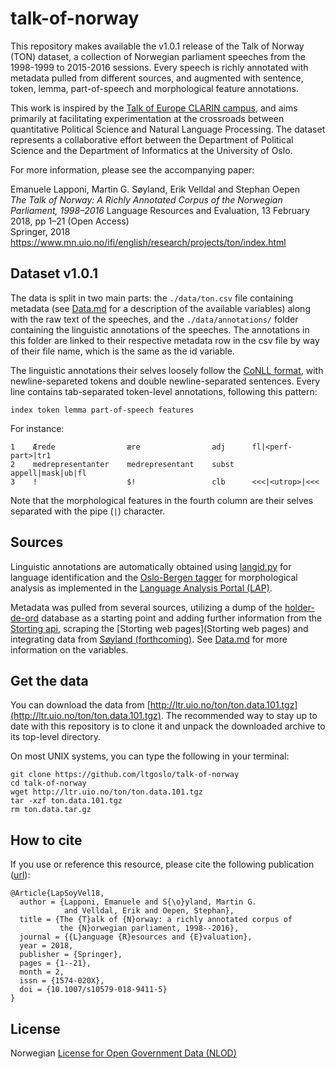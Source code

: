 # talk-of-norway

This repository makes available the v1.0.1 release of the Talk of Norway (TON) dataset, a collection of Norwegian parliament speeches from the 1998-1999 to 2015-2016 sessions. Every speech is richly annotated with metadata pulled from different sources, and augmented with sentence, token, lemma, part-of-speech and morphological feature annotations.

This work is inspired by the [Talk of Europe CLARIN campus](http://www.talkofeurope.eu/), and aims primarily at facilitating experimentation at the crossroads between quantitative Political Science and Natural Language Processing. The dataset represents a collaborative effort between the Department of Political Science and the Department of Informatics at the University of Oslo.

For more information, please see the accompanying paper: 

Emanuele Lapponi, Martin G. Søyland, Erik Velldal and Stephan Oepen  
_The Talk of Norway: A Richly Annotated Corpus of the Norwegian Parliament, 1998–2016_ 
Language Resources and Evaluation, 13 February 2018, pp 1–21 (Open Access)  
Springer, 2018  
https://www.mn.uio.no/ifi/english/research/projects/ton/index.html

## Dataset v1.0.1

The data is split in two main parts: the `./data/ton.csv` file containing metadata (see [Data.md](Data.md) for a description of the available variables) along with the raw text of the speeches, and the `./data/annotations/` folder containing the linguistic annotations of the speeches. The annotations in this folder are linked to their respective metadata row in the csv file by way of their file name, which is the same as the id variable.

The linguistic annotations their selves loosely follow the [CoNLL format](http://universaldependencies.org/format.html), with newline-separeted tokens and double newline-separated sentences. Every line contains tab-separated token-level annotations, following this pattern:

`index token lemma part-of-speech features`

For instance:

```
1    Ærede                ære                adj      fl|<perf-part>|tr1
2    medrepresentanter    medrepresentant    subst    appell|mask|ub|fl
3    !                    $!                 clb      <<<|<utrop>|<<<
```
Note that the morphological features in the fourth column are their selves separated with the pipe (`|`) character.

## Sources

Linguistic annotations are automatically obtained using [langid.py](https://github.com/saffsd/langid.py) for language identification and the [Oslo-Bergen tagger](https://github.com/noklesta/The-Oslo-Bergen-Tagger) for morphological analysis as implemented in the [Language Analysis Portal (LAP)](https://lap.clarino.uio.nohttps://lap.clarino.uio.no).

Metadata was pulled from several sources, utilizing a dump of the [holder-de-ord](https://www.holderdeord.no/portal) database as a starting point and adding further information from the [Storting api](https://data.stortinget.no/), scraping the [Storting web pages](Storting web pages) and integrating data from [Søyland (forthcoming)](https://github.com/martigso/ministersNor).
See [Data.md](Data.md) for more information on the variables.

## Get the data

You can download the data from [http://ltr.uio.no/ton/ton.data.101.tgz](http://ltr.uio.no/ton/ton.data.101.tgz). The recommended way to stay up to date with this repository is to clone it and unpack the downloaded archive to its top-level directory.

On most UNIX systems, you can type the following in your terminal:
```
git clone https://github.com/ltgoslo/talk-of-norway
cd talk-of-norway
wget http://ltr.uio.no/ton/ton.data.101.tgz
tar -xzf ton.data.101.tgz
rm ton.data.tar.gz
```

## How to cite

If you use or reference this resource, please cite the following publication ([url](https://link.springer.com/article/10.1007/s10579-018-9411-5)): 

```
@Article{LapSoyVel18,
  author = {Lapponi, Emanuele and S{\o}yland, Martin G. 
            and Velldal, Erik and Oepen, Stephan},
  title = {The {T}alk of {N}orway: a richly annotated corpus of 
           the {N}orwegian parliament, 1998--2016},
  journal = {{L}anguage {R}esources and {E}valuation},
  year = 2018,
  publisher = {Springer},
  pages = {1--21}, 
  month = 2,
  issn = {1574-020X},
  doi = {10.1007/s10579-018-9411-5}
}

```

## License

Norwegian [License for Open Government Data (NLOD)](LICENSE)
